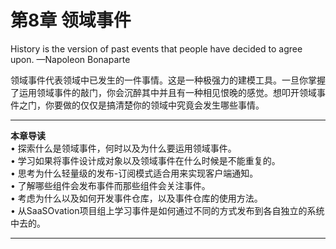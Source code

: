 第8章 领域事件
============

History is the version of past events that people have decided to agree upon. 
                                                                            —Napoleon Bonaparte

领域事件代表领域中已发生的一件事情。这是一种极强力的建模工具。一旦你掌握了运用领域事件的敲门，你会沉醉其中并且有一种相见恨晚的感觉。想叩开领域事件之门，你要做的仅仅是搞清楚你的领域中究竟会发生哪些事情。

***

**本章导读**  
• 探索什么是领域事件，何时以及为什么要运用领域事件。  
• 学习如果将事件设计成对象以及领域事件在什么时候是不能重复的。  
• 思考为什么轻量级的发布-订阅模式适合用来实现客户端通知。  
• 了解哪些组件会发布事件而那些组件会关注事件。  
• 考虑为什么以及如何开发事件仓库，以及事件仓库的使用方法。  
• 从SaaSOvation项目组上学习事件是如何通过不同的方式发布到各自独立的系统中去的。  

***
